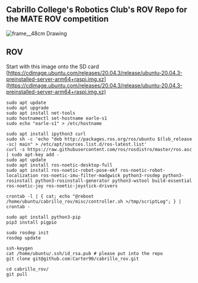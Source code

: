 ## Cabrillo College's Robotics Club's ROV Repo for the MATE ROV competition


![frame__48cm Drawing](https://user-images.githubusercontent.com/27081199/120859450-14573780-c539-11eb-9be2-f1c2092adf8b.jpg)

## ROV
Start with this image onto the SD card
[https://cdimage.ubuntu.com/releases/20.04.3/release/ubuntu-20.04.3-preinstalled-server-arm64+raspi.img.xz](https://cdimage.ubuntu.com/releases/20.04.3/release/ubuntu-20.04.3-preinstalled-server-arm64+raspi.img.xz)

```
sudo apt update
sudo apt upgrade
sudo apt install net-tools
sudo hostnamectl set-hostname earle-s1
sudo echo "earle-s1" > /etc/hostname 

sudo apt install ipython3 curl 
sudo sh -c 'echo "deb http://packages.ros.org/ros/ubuntu $(lsb_release -sc) main" > /etc/apt/sources.list.d/ros-latest.list'
curl -s https://raw.githubusercontent.com/ros/rosdistro/master/ros.asc | sudo apt-key add -
sudo apt update
sudo apt install ros-noetic-desktop-full
sudo apt install ros-noetic-robot-pose-ekf ros-noetic-robot-localization ros-noetic-imu-filter-madgwick python3-rosdep python3-rosinstall python3-rosinstall-generator python3-wstool build-essential ros-noetic-joy ros-noetic-joystick-drivers

crontab -l | { cat; echo "@reboot /home/ubuntu/cabrillo_rov/misc/controller.sh >/tmp/scriptLog"; } | crontab -

sudo apt install python3-pip
pip3 install pigpio

sudo rosdep init
rosdep update

ssh-keygen
cat /home/ubuntu/.ssh/id_rsa.pub # please put into the repo
git clone git@github.com:Carter90/cabrillo_rov.git

cd cabrillo_rov/
git pull
```
